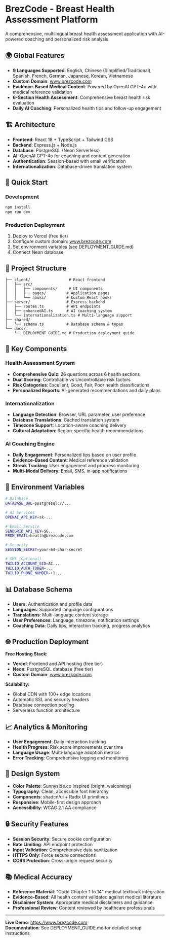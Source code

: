 # BrezCode - Breast Health Assessment Platform

A comprehensive, multilingual breast health assessment application with AI-powered coaching and personalized risk analysis.

## 🌍 Global Features

- **9 Languages Supported**: English, Chinese (Simplified/Traditional), Spanish, French, German, Japanese, Korean, Vietnamese
- **Custom Domain**: www.brezcode.com
- **Evidence-Based Medical Content**: Powered by OpenAI GPT-4o with medical reference validation
- **6-Section Health Assessment**: Comprehensive breast health risk evaluation
- **Daily AI Coaching**: Personalized health tips and follow-up engagement

## 🏗️ Architecture

- **Frontend**: React 18 + TypeScript + Tailwind CSS
- **Backend**: Express.js + Node.js
- **Database**: PostgreSQL (Neon Serverless)
- **AI**: OpenAI GPT-4o for coaching and content generation
- **Authentication**: Session-based with email verification
- **Internationalization**: Database-driven translation system

## 🚀 Quick Start

### Development
```bash
npm install
npm run dev
```

### Production Deployment
1. Deploy to Vercel (free tier)
2. Configure custom domain: www.brezcode.com
3. Set environment variables (see DEPLOYMENT_GUIDE.md)
4. Connect Neon database

## 📁 Project Structure

```
├── client/                 # React frontend
│   ├── src/
│   │   ├── components/     # UI components
│   │   ├── pages/         # Application pages
│   │   └── hooks/         # Custom React hooks
├── server/                # Express backend
│   ├── routes.ts          # API endpoints
│   ├── enhancedAI.ts      # AI coaching system
│   └── internationalization.ts # Multi-language support
├── shared/
│   └── schema.ts          # Database schema & types
└── docs/
    └── DEPLOYMENT_GUIDE.md # Production deployment guide
```

## 🎯 Key Components

### Health Assessment System
- **Comprehensive Quiz**: 26 questions across 6 health sections
- **Dual Scoring**: Controllable vs Uncontrollable risk factors
- **Risk Categories**: Excellent, Good, Fair, Poor health classifications
- **Personalized Reports**: AI-generated recommendations and daily plans

### Internationalization
- **Language Detection**: Browser, URL parameter, user preference
- **Database Translations**: Cached translation system
- **Timezone Support**: Location-aware coaching delivery
- **Cultural Adaptation**: Region-specific health recommendations

### AI Coaching Engine
- **Daily Engagement**: Personalized tips based on user profile
- **Evidence-Based Content**: Medical reference validation
- **Streak Tracking**: User engagement and progress monitoring
- **Multi-Modal Delivery**: Email, SMS, in-app notifications

## 🔧 Environment Variables

```bash
# Database
DATABASE_URL=postgresql://...

# AI Services  
OPENAI_API_KEY=sk-...

# Email Service
SENDGRID_API_KEY=SG...
FROM_EMAIL=health@brezcode.com

# Security
SESSION_SECRET=your-64-char-secret

# SMS (Optional)
TWILIO_ACCOUNT_SID=AC...
TWILIO_AUTH_TOKEN=...
TWILIO_PHONE_NUMBER=+1...
```

## 📊 Database Schema

- **Users**: Authentication and profile data
- **Languages**: Supported language configurations  
- **Translations**: Multi-language content storage
- **User Preferences**: Language, timezone, notification settings
- **Coaching Data**: Daily tips, interaction tracking, progress analytics

## 🌐 Production Deployment

**Free Hosting Stack:**
- **Vercel**: Frontend and API hosting (free tier)
- **Neon**: PostgreSQL database (free tier)  
- **Custom Domain**: www.brezcode.com

**Scalability:**
- Global CDN with 100+ edge locations
- Automatic SSL and security headers
- Database connection pooling
- Serverless function architecture

## 📈 Analytics & Monitoring

- **User Engagement**: Daily interaction tracking
- **Health Progress**: Risk score improvements over time
- **Language Usage**: Multi-language adoption metrics
- **Error Tracking**: Comprehensive logging and monitoring

## 🎨 Design System

- **Color Palette**: Sunnyside.co inspired (bright, welcoming)
- **Typography**: Clean, accessible font hierarchy
- **Components**: shadcn/ui + Radix UI primitives
- **Responsive**: Mobile-first design approach
- **Accessibility**: WCAG 2.1 AA compliance

## 🔒 Security Features

- **Session Security**: Secure cookie configuration
- **Rate Limiting**: API endpoint protection
- **Input Validation**: Comprehensive data sanitization
- **HTTPS Only**: Force secure connections
- **CORS Protection**: Cross-origin request security

## 📚 Medical Accuracy

- **Reference Material**: "Code Chapter 1 to 14" medical textbook integration
- **Evidence-Based**: All health content validated against medical literature
- **Disclaimer System**: Appropriate medical disclaimers and guidance
- **Professional Review**: Content reviewed by healthcare professionals

---

**Live Demo**: https://www.brezcode.com  
**Documentation**: See DEPLOYMENT_GUIDE.md for detailed setup instructions